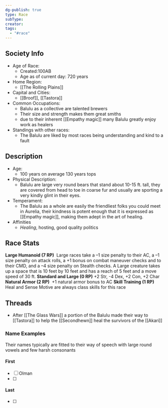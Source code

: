 ```yaml
---
dg-publish: true
type: Race
subType: 
creator: 
tags:
  - "#race"
---
```

## Society Info
- Age of Race:
	- Created:100AB
	- Age as of current day: 720 years
- Home Region:
	- [[The Rolling Plains]]
- Capital and Cities:
	- [[Broof]], [[Tastora]]
- Common Occupations:
	- Balulu as a collective are talented brewers
	- Their size and strength makes them great smiths
	- due to their inherent [[Empathy magic]] many Balulu greatly enjoy work as healers
- Standings with other races:
	- The Balulu are liked by most races being understanding and kind to a fault
## Description
- Age:
	- 100 years on average 130 years tops
- Physical Description:
	- Balulu are large very round bears that stand about 10-15 ft. tall, they are covered from head to toe in coarse fur and usually are sporting a very kindly glint in their eyes.
- Temperament:
	- The Balulu as a whole are easily the friendliest folks you could meet in Aurelia, their kindness is potent enough that it is expressed as [[Empathy magic]], making them adept in the art of healing.
- Affinities
	- *Healing*, hosting, good quality politics
## Race Stats
**Large Humanoid (7 RP)** 
Large races take a –1 size penalty to their AC, a –1 size penalty on attack rolls, a +1 bonus on combat maneuver checks and to their CMD, and a –4 size penalty on Stealth checks. A Large creature takes up a space that is 10 feet by 10 feet and has a reach of 5 feet and a move speed of 30 ft.
**Standard and Large (0 RP)**
+2 Str, -4 Dex, +2 Con, +2 Char
**Natural Armor (2 RP)** 
+1 natural armor bonus to AC
**Skill Training (1 RP)** 
Heal and Sense Motive are always class skills for this race
## Threads
- After [[The Glass Wars]] a portion of the Balulu made their way to [[Tastora]] to help the [[Secondhewn]] heal the survivors of the [[Akari]]
### Name Examples
Their names typically are fitted to their way of speech with large round vowels and few harsh consonants
#### First
- [ ] Olman
- [ ] 
#### Last
- [ ] 